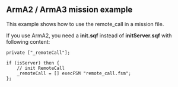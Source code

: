 ArmA2 / ArmA3 mission example
---------------------

This example shows how to use the remote_call in a mission file.

If you use ArmA2, you need a **init.sqf** instead of **initServer.sqf** with following content:

```sqf
private ["_remoteCall"];

if (isServer) then {
	// init RemoteCall
	_remoteCall = [] execFSM "remote_call.fsm";
};
```